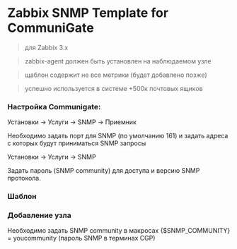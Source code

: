 # Zabbix SNMP Template for CommuniGate

> для Zabbix 3.x

> zabbix-agent должен быть установлен на наблюдаемом узле

> щаблон содержит не все метрики (будет добавлено позже)

> успешно используется в системе +500к почтовых ящиков


### Настройка Communigate:

Установки -> Услуги -> SNMP -> Приемник

Необходимо задать порт для SNMP (по умолчанию 161) и задать адреса с которых будут приниматься  SNMP запросы

Установки -> Услуги -> SNMP

Задать пароль (SNMP community) для доступа и версию SNMP протокола.


### Шаблон


### Добавление узла

Необходимо задать SNMP community в макросах  {$SNMP_COMMUNITY} = youcommunity (пароль  SNMP в терминах CGP) 

